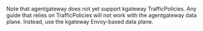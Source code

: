 Note that agentgateway does not yet support kgateway TrafficPolicies. Any guide that relies on TrafficPolicies will not work with the agentgateway data plane. Instead, use the kgateway Envoy-based data plane.
